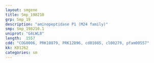 ```yaml
---
layout: smgene
title: Smp_198210
grp: Smp_19
description: "aminopeptidase P1 (M24 family)"
smp: Smp_198210.1
uniprot: "G4LWL8"
length:  1557
cdd: "COG0006, PRK10879, PRK12896, cd01085, cl00279, pfam00557"
kk: K01262
categories: sm
---
```

